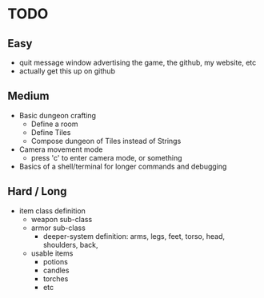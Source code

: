 # TODO

## Easy 
- quit message window advertising the game, the github, my website, etc
- actually get this up on github

## Medium
- Basic dungeon crafting
    - Define a room
    - Define Tiles
    - Compose dungeon of Tiles instead of Strings
- Camera movement mode
    - press 'c' to enter camera mode, or something
- Basics of a shell/terminal for longer commands and debugging

## Hard / Long
- item class definition
    - weapon sub-class 
    - armor sub-class
        - deeper-system definition:
            arms, legs, feet, torso, head, shoulders, back, 
    - usable items
        - potions
        - candles
        - torches
        - etc

